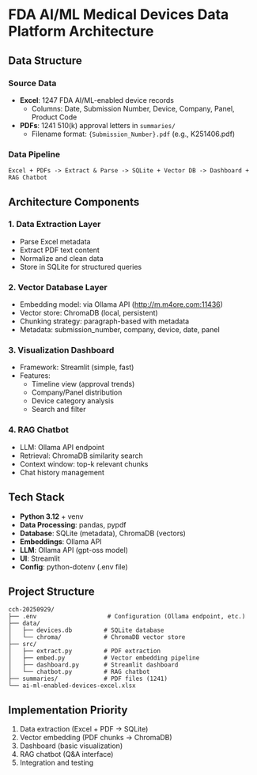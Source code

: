 # FDA AI/ML Medical Devices Data Platform Architecture

## Data Structure

### Source Data
- **Excel**: 1247 FDA AI/ML-enabled device records
  - Columns: Date, Submission Number, Device, Company, Panel, Product Code
- **PDFs**: 1241 510(k) approval letters in `summaries/`
  - Filename format: `{Submission_Number}.pdf` (e.g., K251406.pdf)

### Data Pipeline

```
Excel + PDFs -> Extract & Parse -> SQLite + Vector DB -> Dashboard + RAG Chatbot
```

## Architecture Components

### 1. Data Extraction Layer
- Parse Excel metadata
- Extract PDF text content
- Normalize and clean data
- Store in SQLite for structured queries

### 2. Vector Database Layer
- Embedding model: via Ollama API (http://m.m4ore.com:11436)
- Vector store: ChromaDB (local, persistent)
- Chunking strategy: paragraph-based with metadata
- Metadata: submission_number, company, device, date, panel

### 3. Visualization Dashboard
- Framework: Streamlit (simple, fast)
- Features:
  - Timeline view (approval trends)
  - Company/Panel distribution
  - Device category analysis
  - Search and filter

### 4. RAG Chatbot
- LLM: Ollama API endpoint
- Retrieval: ChromaDB similarity search
- Context window: top-k relevant chunks
- Chat history management

## Tech Stack

- **Python 3.12** + venv
- **Data Processing**: pandas, pypdf
- **Database**: SQLite (metadata), ChromaDB (vectors)
- **Embeddings**: Ollama API
- **LLM**: Ollama API (gpt-oss model)
- **UI**: Streamlit
- **Config**: python-dotenv (.env file)

## Project Structure

```
cch-20250929/
├── .env                    # Configuration (Ollama endpoint, etc.)
├── data/
│   ├── devices.db         # SQLite database
│   └── chroma/            # ChromaDB vector store
├── src/
│   ├── extract.py         # PDF extraction
│   ├── embed.py           # Vector embedding pipeline
│   ├── dashboard.py       # Streamlit dashboard
│   └── chatbot.py         # RAG chatbot
├── summaries/             # PDF files (1241)
└── ai-ml-enabled-devices-excel.xlsx
```

## Implementation Priority

1. Data extraction (Excel + PDF -> SQLite)
2. Vector embedding (PDF chunks -> ChromaDB)
3. Dashboard (basic visualization)
4. RAG chatbot (Q&A interface)
5. Integration and testing
